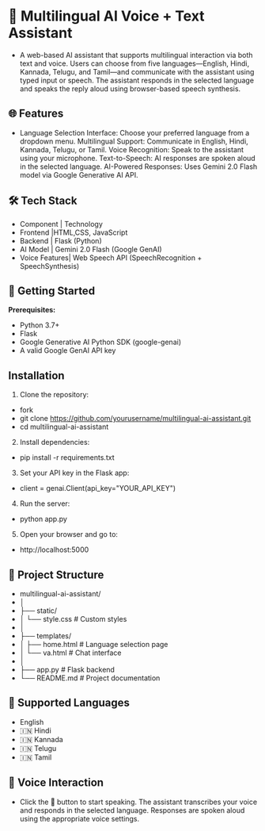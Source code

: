# **🧠 Multilingual AI Voice + Text Assistant**
* A web-based AI assistant that supports multilingual interaction via both text and voice. Users can choose from five languages—English, Hindi, Kannada, Telugu, and Tamil—and communicate with the assistant using typed input or speech. The assistant responds in the selected language and speaks the reply aloud using browser-based speech synthesis.


## 🌐 Features
* Language Selection Interface: Choose your preferred language from a dropdown menu.
Multilingual Support: Communicate in English, Hindi, Kannada, Telugu, or Tamil.
Voice Recognition: Speak to the assistant using your microphone.
Text-to-Speech: AI responses are spoken aloud in the selected language.
AI-Powered Responses: Uses Gemini 2.0 Flash model via Google Generative AI API.


## 🛠️ Tech Stack
- Component     | Technology
- Frontend      |HTML,CSS, JavaScript
- Backend       |	Flask (Python)
- AI Model      |	Gemini 2.0 Flash (Google GenAI)
- Voice Features|	Web Speech API (SpeechRecognition + SpeechSynthesis)



## 🚀 Getting Started
**Prerequisites:**
- Python 3.7+
- Flask
- Google Generative AI Python SDK (google-genai)
- A valid Google GenAI API key


## Installation

1. Clone the repository:
- fork
- git clone https://github.com/yourusername/multilingual-ai-assistant.git
- cd multilingual-ai-assistant

2. Install dependencies:
- pip install -r requirements.txt

3. Set your API key in the Flask app:
- client = genai.Client(api_key="YOUR_API_KEY")

4. Run the server:
- python app.py

5. Open your browser and go to:
- http://localhost:5000

## 📁 Project Structure

- multilingual-ai-assistant/
- │
- ├── static/
- │   └── style.css          # Custom styles
- │
- ├── templates/
- │   ├── home.html          # Language selection page
- │   └── va.html            # Chat interface
- │
- ├── app.py                 # Flask backend
- └── README.md              # Project documentation


## 💬 Supported Languages
- English
- 🇮🇳 Hindi
- 🇮🇳 Kannada
- 🇮🇳 Telugu
- 🇮🇳 Tamil


## 🎤 Voice Interaction
- Click the 🎤 button to start speaking.
The assistant transcribes your voice and responds in the selected language.
Responses are spoken aloud using the appropriate voice settings.

